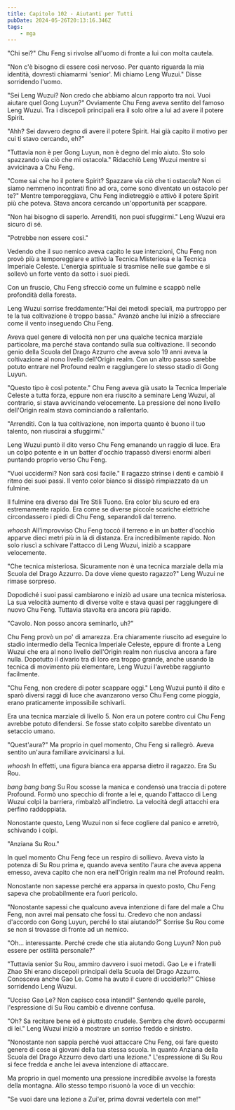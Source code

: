 ```yaml
---
title: Capitolo 102 - Aiutanti per Tutti
pubDate: 2024-05-26T20:13:16.346Z
tags:
    - mga
---
```



"Chi sei?" Chu Feng si rivolse all'uomo di fronte a lui con molta cautela.


"Non c'è bisogno di essere così nervoso. Per quanto riguarda la mia identità, dovresti chiamarmi 'senior'. Mi chiamo Leng Wuzui." Disse sorridendo l'uomo.


"Sei Leng Wuzui? Non credo che abbiamo alcun rapporto tra noi. Vuoi aiutare quel Gong Luyun?" Ovviamente Chu Feng aveva sentito del famoso Leng Wuzui. Tra i discepoli principali era il solo oltre a lui ad avere il potere Spirit.


"Ahh? Sei davvero degno di avere il potere Spirit. Hai già capito il motivo per cui ti stavo cercando, eh?"


"Tuttavia non è per Gong Luyun, non è degno del mio aiuto. Sto solo spazzando via ciò che mi ostacola." Ridacchiò Leng Wuzui mentre si avvicinava a Chu Feng.


"Come sai che ho il potere Spirit? Spazzare via ciò che ti ostacola? Non ci siamo nemmeno incontrati fino ad ora, come sono diventato un ostacolo per te?" Mentre temporeggiava, Chu Feng indietreggiò e attivò il potere Spirit più che poteva. Stava ancora cercando un'opportunità per scappare.


"Non hai bisogno di saperlo. Arrenditi, non puoi sfuggirmi." Leng Wuzui era sicuro di sé.


"Potrebbe non essere così."


Vedendo che il suo nemico aveva capito le sue intenzioni, Chu Feng non provò più a temporeggiare e attivò la Tecnica Misteriosa e la Tecnica Imperiale Celeste. L'energia spirituale si trasmise nelle sue gambe e si sollevò un forte vento da sotto i suoi piedi.


Con un fruscio, Chu Feng sfrecciò come un fulmine e scappò nelle profondità della foresta.


Leng Wuzui sorrise freddamente:"Hai dei metodi speciali, ma purtroppo per te la tua coltivazione è troppo bassa." Avanzò anche lui iniziò a sfrecciare come il vento inseguendo Chu Feng.


Aveva quel genere di velocità non per una qualche tecnica marziale particolare, ma perché stava contando sulla sua coltivazione. Il secondo genio della Scuola del Drago Azzurro che aveva solo 19 anni aveva la coltivazione al nono livello dell'Origin realm. Con un altro passo sarebbe potuto entrare nel Profound realm e raggiungere lo stesso stadio di Gong Luyun.


"Questo tipo è così potente." Chu Feng aveva già usato la Tecnica Imperiale Celeste a tutta forza, eppure non era riuscito a seminare Leng Wuzui, al contrario, si stava avvicinando velocemente.
La pressione del nono livello dell'Origin realm stava cominciando a rallentarlo.


"Arrenditi. Con la tua coltivazione, non importa quanto è buono il tuo talento, non riuscirai a sfuggirmi."


Leng Wuzui puntò il dito verso Chu Feng emanando un raggio di luce. Era un colpo potente e in un batter d'occhio trapassò diversi enormi alberi puntando proprio verso Chu Feng.


"Vuoi uccidermi? Non sarà così facile." Il ragazzo strinse i denti e cambiò il ritmo dei suoi passi. Il vento color bianco si dissipò rimpiazzato da un fulmine.


Il fulmine era diverso dai Tre Stili Tuono. Era color blu scuro ed era estremamente rapido. Era come se diverse piccole scariche elettriche circondassero i piedi di Chu Feng, separandoli dal terreno.


*whoosh* All'improvviso Chu Feng toccò il terreno e in un batter d'occhio apparve dieci metri più in là di distanza. Era incredibilmente rapido. Non solo riuscì a schivare l'attacco di Leng Wuzui, iniziò a scappare velocemente.


"Che tecnica misteriosa. Sicuramente non è una tecnica marziale della mia Scuola del Drago Azzurro. Da dove viene questo ragazzo?" Leng Wuzui ne rimase sorpreso.


Dopodiché i suoi passi cambiarono e iniziò ad usare una tecnica misteriosa. La sua velocità aumento di diverse volte e stava quasi per raggiungere di nuovo Chu Feng. Tuttavia stavolta era ancora più rapido.


"Cavolo. Non posso ancora seminarlo, uh?"


Chu Feng provò un po' di amarezza. Era chiaramente riuscito ad eseguire lo stadio intermedio della Tecnica Imperiale Celeste, eppure di fronte a Leng Wuzui che era al nono livello dell'Origin realm non riusciva ancora a fare nulla. Dopotutto il divario tra di loro era troppo grande, anche usando la tecnica di movimento più elementare, Leng Wuzui l'avrebbe raggiunto facilmente.


"Chu Feng, non credere di poter scappare oggi." Leng Wuzui puntò il dito e sparò diversi raggi di luce che avanzarono verso Chu Feng come pioggia, erano praticamente impossibile schivarli.


Era una tecnica marziale di livello 5. Non era un potere contro cui Chu Feng avrebbe potuto difendersi. Se fosse stato colpito sarebbe diventato un setaccio umano.


"Quest'aura?" Ma proprio in quel momento, Chu Feng si rallegrò. Aveva sentito un'aura familiare avvicinarsi a lui.


*whoosh* In effetti, una figura bianca era apparsa dietro il ragazzo. Era Su Rou.


*bang bang bang* Su Rou scosse la manica e condensò una traccia di potere Profound. Formò uno specchio di fronte a lei e, quando l'attacco di Leng Wuzui colpì la barriera, rimbalzò all'indietro. La velocità degli attacchi era perfino raddoppiata.


Nonostante questo, Leng Wuzui non si fece cogliere dal panico e arretrò, schivando i colpi.


"Anziana Su Rou."


In quel momento Chu Feng fece un respiro di sollievo. Aveva visto la potenza di Su Rou prima e, quando aveva sentito l'aura che aveva appena emesso, aveva capito che non era nell'Origin realm ma nel Profound realm.


Nonostante non sapesse perché era apparsa in questo posto, Chu Feng sapeva che probabilmente era fuori pericolo.


"Nonostante sapessi che qualcuno aveva intenzione di fare del male a Chu Feng, non avrei mai pensato che fossi tu. Credevo che non andassi d'accordo con Gong Luyun, perché lo stai aiutando?" Sorrise Su Rou come se non si trovasse di fronte ad un nemico.


"Oh... interessante. Perché crede che stia aiutando Gong Luyun? Non può essere per ostilità personale?"


"Tuttavia senior Su Rou, ammiro davvero i suoi metodi. Gao Le e i fratelli Zhao Shi erano discepoli principali della Scuola del Drago Azzurro. Conosceva anche Gao Le. Come ha avuto il cuore di ucciderlo?" Chiese sorridendo Leng Wuzui.


"Ucciso Gao Le? Non capisco cosa intendi!" Sentendo quelle parole, l'espressione di Su Rou cambiò e divenne confusa.


"Oh? Sa recitare bene ed è piuttosto crudele. Sembra che dovrò occuparmi di lei." Leng Wuzui iniziò a mostrare un sorriso freddo e sinistro.


"Nonostante non sappia perché vuoi attaccare Chu Feng, osi fare questo genere di cose ai giovani della tua stessa scuola. In quanto Anziana della Scuola del Drago Azzurro devo darti una lezione." L'espressione di Su Rou si fece fredda e anche lei aveva intenzione di attaccare.


Ma proprio in quel momento una pressione incredibile avvolse la foresta della montagna. Allo stesso tempo risuonò la voce di un vecchio:


"Se vuoi dare una lezione a Zui'er, prima dovrai vedertela con me!"





